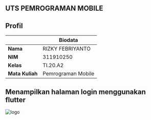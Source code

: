 ## UTS PEMROGRAMAN MOBILE

## Profil
| | Biodata | 
| --------- | --- |
| **Nama**  | RIZKY FEBRIYANTO |
| **NIM**   | 311910250 |
| **Kelas** | TI.20.A2  |
| **Mata Kuliah** | Pemrograman Mobile |

## Menampilkan halaman login menggunakan flutter

![logo](IMG/logo.png)
